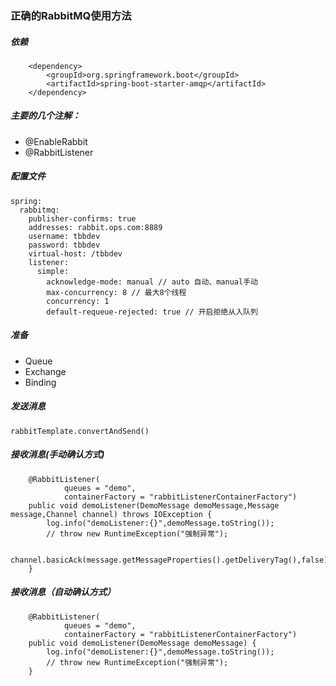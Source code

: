 ### 正确的RabbitMQ使用方法

##### 依赖
```
    <dependency>
        <groupId>org.springframework.boot</groupId>
        <artifactId>spring-boot-starter-amqp</artifactId>
    </dependency>
```

##### 主要的几个注解：
- @EnableRabbit
- @RabbitListener

##### 配置文件
``` 
spring:
  rabbitmq:
    publisher-confirms: true
    addresses: rabbit.ops.com:8889
    username: tbbdev
    password: tbbdev
    virtual-host: /tbbdev
    listener:
      simple:
        acknowledge-mode: manual // auto 自动、manual手动
        max-concurrency: 8 // 最大8个线程
        concurrency: 1
        default-requeue-rejected: true // 开启拒绝从入队列
```


##### 准备
- Queue
- Exchange
- Binding


##### 发送消息
```
rabbitTemplate.convertAndSend()
```

##### 接收消息(手动确认方式)
``` 
    @RabbitListener(
            queues = "demo",
            containerFactory = "rabbitListenerContainerFactory")
    public void demoListener(DemoMessage demoMessage,Message message,Channel channel) throws IOException {
        log.info("demoListener:{}",demoMessage.toString());
        // throw new RuntimeException("强制异常");

        channel.basicAck(message.getMessageProperties().getDeliveryTag(),false);
    }
```

##### 接收消息（自动确认方式）
``` 
    @RabbitListener(
            queues = "demo",
            containerFactory = "rabbitListenerContainerFactory")
    public void demoListener(DemoMessage demoMessage) {
        log.info("demoListener:{}",demoMessage.toString());
        // throw new RuntimeException("强制异常");
    }
```